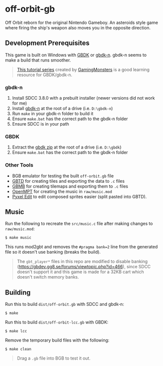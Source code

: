 # off-orbit-gb

Off Orbit reborn for the original Nintendo Gameboy. An asteroids style game where firing the ship's weapon also moves you in the opposite direction.



## Development Prerequisites

This game is built on Windows with [GBDK](http://gbdk.sourceforge.net/install.html) or [gbdk-n](https://github.com/andreasjhkarlsson/gbdk-n). gbdk-n seems to make a build that runs smoother.

> [This tutorial series](https://www.youtube.com/watch?v=HIsWR_jLdwo) created by [GamingMonsters](https://www.youtube.com/channel/UCMMhSfBStEti-Lqzs30HYWw) is a good learning resource for GBDK/gbdk-n.

### gbdk-n

1. Install SDCC 3.8.0 with a prebuilt installer (newer versions did not work for me)
2. Install [gbdk-n](https://github.com/andreasjhkarlsson/gbdk-n) at the root of a drive (i.e. `D:\gbdk-n`)
3. Run `make` in your gbdk-n folder to build it
4. Ensure `make.bat` has the correct path to the gbdk-n folder
5. Ensure SDCC is in your path

### GBDK

1. Extract the [gbdk zip](https://sourceforge.net/projects/gbdk/files/) at the root of a drive (i.e. `D:\gbdk`)
2. Ensure `make.bat` has the correct path to the gbdk-n folder

### Other Tools

* BGB emulator for testing the built `off-orbit.gb` file
* [GBTD](http://www.devrs.com/gb/hmgd/gbtd.html) for creating tiles and exporting the data to `.c` files
* [GBMB](http://www.devrs.com/gb/hmgd/gbmb.html) for creating tilemaps and exporting them to `.c` files
* [OpenMPT](https://openmpt.org/download) for creating the music in `raw/music.mod`
* [Pyxel Edit](https://pyxeledit.com/) to edit composed sprites easier (split pasted into GBTD).



## Music

Run the following to recreate the `src/music.c` file after making changes to `raw/music.mod`:

```
$ make music
```

This runs mod2gbt and removes the `#pragma bank=2` line from the generated file so it doesn't use banking (breaks the build).

> The `gbt_player*` files in this repo are modified to disable banking (https://gbdev.gg8.se/forums/viewtopic.php?id=466), since SDCC doesn't support it and this game is made for a 32KB cart which doesn't switch memory banks.



## Building

Run this to build `dist/off-orbit.gb` with SDCC and gbdk-n:

```
$ make
```

Run this to build `dist/off-orbit-lcc.gb` with GBDK:

```
$ make lcc
```

Remove the temporary build files with the following:

```
$ make clean
```

> Drag a `.gb` file into BGB to test it out.

